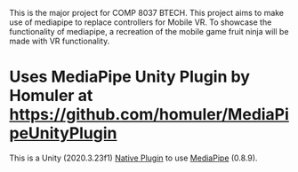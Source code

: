 This is the major project for COMP 8037 BTECH. This project aims to make use of mediapipe to replace controllers for Mobile VR.
To showcase the functionality of mediapipe, a recreation of the mobile game fruit ninja will be made with VR functionality. 

# Uses MediaPipe Unity Plugin by Homuler at https://github.com/homuler/MediaPipeUnityPlugin

This is a Unity (2020.3.23f1) [Native Plugin](https://docs.unity3d.com/Manual/NativePlugins.html) to use [MediaPipe](https://github.com/google/mediapipe) (0.8.9).

